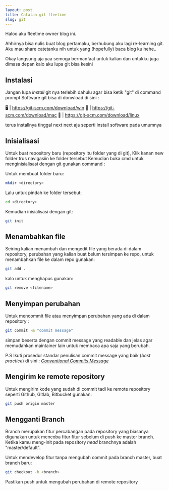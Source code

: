 ```yaml
---
layout: post
title: Catatan git fleetime
slug: git
---
```


Haloo aku fleetime owner blog ini.

Ahhirnya bisa nulis buat blog pertamaku, berhubung aku lagi re-learning git.
Aku mau share catetanku nih untuk yang (hopefully) baca blog ku hehe..

Okay langsung aja yaa semoga bermanfaat untuk kalian dan untukku juga dimasa depan kalo aku lupa git bisa kesini


## Instalasi 
Jangan lupa *install* git nya terlebih dahulu agar bisa ketik "git" di command prompt
Software git bisa di donwload di sini :

🖥 | https://git-scm.com/download/win
🍎 | https://git-scm.com/download/mac
🐧 | https://git-scm.com/download/linux

terus installnya tinggal next next aja seperti install software pada umumnya

## Inisialisasi

Untuk buat repository baru (repository itu folder yang di git), Klik kanan new folder trus navigasiin ke folder tersebut
Kemudian buka cmd untuk menginisialisasi dengan git gunakan command :

Untuk membuat folder baru:
```sh
mkdir <directory>
```

Lalu untuk pindah ke folder tersebut:
```sh
cd <directory>
```

Kemudian inisialisasi dengan git:
```sh
git init
```
## Menambahkan file

Seiring kalian menambah dan mengedit file yang berada di dalam repository, perubahan yang kalian buat belum tersimpan ke repo, untuk menambahkan file ke dalam repo gunakan:
```sh
git add .
```

kalo untuk menghapus gunakan:
```sh
git remove <filename>
```

## Menyimpan perubahan
Untuk mencommit file atau menyimpan perubahan yang ada di dalam repository :
```sh
git commit -m "commit message"
```
simpan beserta dengan commit message yang readable dan jelas agar memudahkan 
maintainer lain untuk membaca apa saja yang berubah. 

P.S Ikuti prosedur standar penulisan commit message yang baik (*best practice*) di sini : *[Conventional Commits Message](https://www.conventionalcommits.org/en/v1.0.0/)*

## Mengirim ke remote repository
Untuk mengirim kode yang sudah di commit tadi ke remote repository seperti Github, Gitlab, Bitbucket gunakan:
```sh
git push origin master
```

## Mengganti Branch
Branch merupakan fitur percabangan pada repository yang biasanya digunakan untuk mencoba fitur fitur sebelum di push ke master branch.
Ketika kamu meng-init pada repository *head* branchnya adalah "master/default". 

Untuk mendevelop fitur tanpa mengubah commit pada branch master, buat branch baru:
```sh
git checkout -b <branch>
```
Pastikan push untuk mengubah perubahan di remote repository











